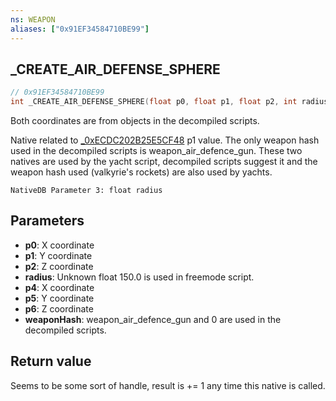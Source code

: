```yaml
---
ns: WEAPON
aliases: ["0x91EF34584710BE99"]
---
```

## _CREATE_AIR_DEFENSE_SPHERE

```c
// 0x91EF34584710BE99
int _CREATE_AIR_DEFENSE_SPHERE(float p0, float p1, float p2, int radius, float p4, float p5, float p6, Hash weaponHash);
```

Both coordinates are from objects in the decompiled scripts.

Native related to [_0xECDC202B25E5CF48](#_0xECDC202B25E5CF48) p1 value. The only weapon hash used in the decompiled scripts is weapon_air_defence_gun. These two natives are used by the yacht script, decompiled scripts suggest it and the weapon hash used (valkyrie's rockets) are also used by yachts.

```
NativeDB Parameter 3: float radius
```

## Parameters
* **p0**: X coordinate
* **p1**: Y coordinate
* **p2**: Z coordinate
* **radius**: Unknown float 150.0 is used in freemode script.
* **p4**: X coordinate
* **p5**: Y coordinate
* **p6**: Z coordinate
* **weaponHash**: weapon_air_defence_gun and 0 are used in the decompiled scripts.

## Return value
Seems to be some sort of handle, result is += 1 any time this native is called.
